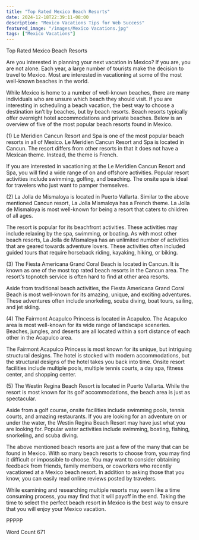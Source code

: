 ```yaml
---
title: "Top Rated Mexico Beach Resorts"
date: 2024-12-18T22:39:11-08:00
description: "Mexico Vacations Tips for Web Success"
featured_image: "/images/Mexico Vacations.jpg"
tags: ["Mexico Vacations"]
---
```


Top Rated Mexico Beach Resorts

Are you interested in planning your next vacation in Mexico?  If you are, you are not alone.  Each year, a large number of tourists make the decision to travel to Mexico.  Most are interested in vacationing at some of the most well-known beaches in the world.  

While Mexico is home to a number of well-known beaches, there are many individuals who are unsure which beach they should visit.  If you are interesting in scheduling a beach vacation, the best way to choose a destination isn’t by beaches, but by beach resorts. Beach resorts typically offer overnight hotel accommodations and private beaches. Below is an overview of five of the most popular beach resorts found in Mexico.  


(1)  Le Meridien Cancun Resort and Spa is one of the most popular beach resorts in all of Mexico.  Le Meridien Cancun Resort and Spa is located in Cancun.  The resort differs from other resorts in that it does not have a Mexican theme.  Instead, the theme is French.  

If you are interested in vacationing at the Le Meridien Cancun Resort and Spa, you will find a wide range of on and offshore activities. Popular resort activities include swimming, golfing, and beaching.  The onsite spa is ideal for travelers who just want to pamper themselves.

(2)  La Jolla de Mismaloya is located in Puerto Vallarta.  Similar to the above mentioned Cancun resort, La Jolla Mismaloya has a French theme.  La Jolla de Mismaloya is most well-known for being a resort that caters to children of all ages.  

The resort is popular for its beachfront activities. These activities may include relaxing by the spa, swimming, or boating.  As with most other beach resorts, La Jolla de Mismaloya has an unlimited number of activities that are geared towards adventure lovers. These activities often included guided tours that require horseback riding, kayaking, hiking, or biking. 

(3)  The Fiesta Americana Grand Coral Beach is located in Cancun.  It is known as one of the most top rated beach resorts in the Cancun area.  The resort’s topnotch service is often hard to find at other area resorts. 

Aside from traditional beach activities, the Fiesta Americana Grand Coral Beach is most well-known for its amazing, unique, and exciting adventures.  These adventures often include snorkeling, scuba diving, boat tours, sailing, and jet skiing.  

(4)  The Fairmont Acapulco Princess is located in Acapulco. The Acapulco area is most well-known for its wide range of landscape sceneries. Beaches, jungles, and deserts are all located within a sort distance of each other in the Acapulco area.

The Fairmont Acapulco Princess is most known for its unique, but intriguing structural designs. The hotel is stocked with modern accommodations, but the structural designs of the hotel takes you back into time.  Onsite resort facilities include multiple pools, multiple tennis courts, a day spa, fitness center, and shopping center.

(5)  The Westin Regina Beach Resort is located in Puerto Vallarta.  While the resort is most known for its golf accommodations, the beach area is just as spectacular.  

Aside from a golf course, onsite facilities include swimming pools, tennis courts, and amazing restaurants.  If you are looking for an adventure on or under the water, the Westin Regina Beach Resort may have just what you are looking for.  Popular water activities include swimming, boating, fishing, snorkeling, and scuba diving.


The above mentioned beach resorts are just a few of the many that can be found in Mexico.  With so many beach resorts to choose from, you may find it difficult or impossible to choose.  You may want to consider obtaining feedback from friends, family members, or coworkers who recently vacationed at a Mexico beach resort.  In addition to asking those that you know, you can easily read online reviews posted by travelers. 

While examining and researching multiple resorts may seem like a time consuming process, you may find that it will payoff in the end.  Taking the time to select the perfect beach resort in Mexico is the best way to ensure that you will enjoy your Mexico vacation.  

PPPPP

Word Count 671

